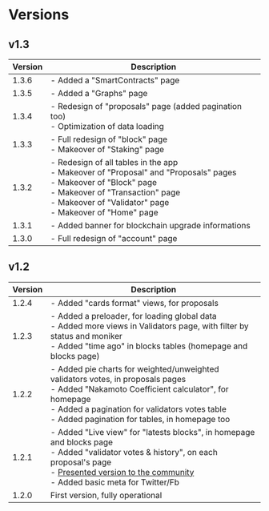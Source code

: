 # Versions

## v1.3

| Version | Description |
| - | - |
| 1.3.6 | - Added a "SmartContracts" page |
| 1.3.5 | - Added a "Graphs" page |
| 1.3.4 | - Redesign of "proposals" page (added pagination too)<br />- Optimization of data loading |
| 1.3.3 | - Full redesign of "block" page<br />- Makeover of "Staking" page |
| 1.3.2 | - Redesign of all tables in the app<br />- Makeover of "Proposal" and "Proposals" pages<br />- Makeover of "Block" page<br />- Makeover of "Transaction" page<br />- Makeover of "Validator" page<br />- Makeover of "Home" page |
| 1.3.1 | - Added banner for blockchain upgrade informations |
| 1.3.0 | - Full redesign of "account" page |

## v1.2

| Version | Description |
| - | - |
| 1.2.4 | - Added "cards format" views, for proposals |
| 1.2.3 | - Added a preloader, for loading global data<br />- Added more views in Validators page, with filter by status and moniker<br />- Added "time ago" in blocks tables (homepage and blocks page) |
| 1.2.2 | - Added pie charts for weighted/unweighted validators votes, in proposals pages<br />- Added "Nakamoto Coefficient calculator", for homepage<br />- Added a pagination for validators votes table<br />- Added pagination for tables, in homepage too |
| 1.2.1 | - Added "Live view" for "latests blocks", in homepage and blocks page<br />- Added "validator votes & history", on each proposal's page<br />- <u>Presented version to the community</u><br />- Added basic meta for Twitter/Fb |
| 1.2.0 | First version, fully operational |
